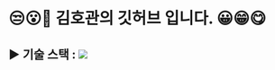 # 😒😮🤭 김호관의 깃허브 입니다. 😀😁😋

## ▶️ 기술 스택 : <img src="https://img.shields.io/badge/html5-E34F26?style=for-the-badge&logo=html5&logoColor=white"/>
